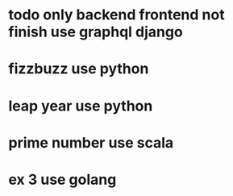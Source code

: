 # todo only backend frontend not finish use graphql django
# fizzbuzz use python
# leap year use python
# prime number use scala
# ex 3 use golang
